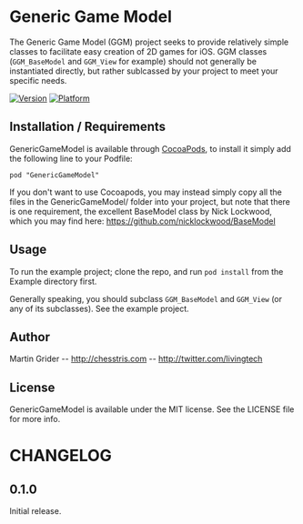 # Generic Game Model

The Generic Game Model (GGM) project seeks to provide relatively simple classes to facilitate easy creation of 2D games for iOS. GGM classes (`GGM_BaseModel` and `GGM_View` for example) should not generally be instantiated directly, but rather sublcassed by your project to meet your specific needs.

[![Version](http://cocoapod-badges.herokuapp.com/v/GenericGameModel/badge.png)](http://cocoadocs.org/docsets/GenericGameModel)
[![Platform](http://cocoapod-badges.herokuapp.com/p/GenericGameModel/badge.png)](http://cocoadocs.org/docsets/GenericGameModel)


## Installation / Requirements

GenericGameModel is available through [CocoaPods](http://cocoapods.org), to install
it simply add the following line to your Podfile:

    pod "GenericGameModel"

If you don't want to use Cocoapods, you may instead simply copy all the files in the GenericGameModel/ folder into your project, but note that there is one requirement, the excellent BaseModel class by Nick Lockwood, which you may find here: https://github.com/nicklockwood/BaseModel


## Usage

To run the example project; clone the repo, and run `pod install` from the Example directory first.

Generally speaking, you should subclass `GGM_BaseModel` and `GGM_View` (or any of its subclasses). See the example project.


## Author

Martin Grider -- http://chesstris.com -- http://twitter.com/livingtech


## License

GenericGameModel is available under the MIT license. See the LICENSE file for more info.


# CHANGELOG

## 0.1.0

Initial release.
